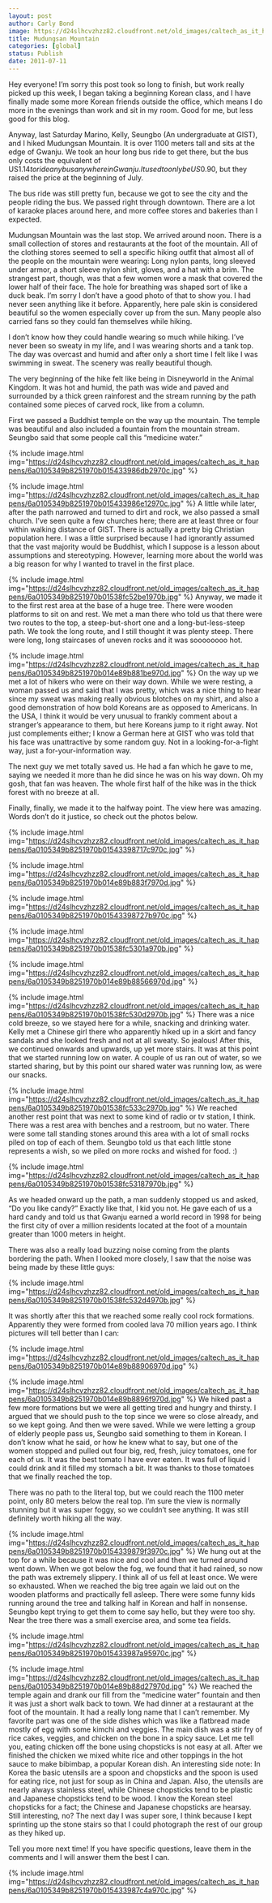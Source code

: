 ```yaml
---
layout: post
author: Carly Bond
image: https://d24slhcvzhzz82.cloudfront.net/old_images/caltech_as_it_happens/6a0105349b8251970b01538fc52994970b.jpg
title: Mudungsan Mountain
categories: [global]
status: Publish
date: 2011-07-11
---
```


Hey everyone! I’m sorry this post took so long to finish, but work really picked up this week, I began taking a beginning Korean class, and I have finally made some more Korean friends outside the office, which means I do more in the evenings than work and sit in my room. Good for me, but less good for this blog.

Anyway, last Saturday Marino, Kelly, Seungbo (An undergraduate at GIST), and I hiked Mudungsan Mountain. It is over 1100 meters tall and sits at the edge of Gwanju. We took an hour long bus ride to get there, but the bus only costs the equivalent of US$1.14 to ride any bus anywhere in Gwanju. It used to only be US$0.90, but they raised the price at the beginning of July.

The bus ride was still pretty fun, because we got to see the city and the people riding the bus. We passed right through downtown. There are a lot of karaoke places around here, and more coffee stores and bakeries than I expected.

Mudungsan Mountain was the last stop. We arrived around noon. There is a small collection of stores and restaurants at the foot of the mountain. All of the clothing stores seemed to sell a specific hiking outfit that almost all of the people on the mountain were wearing: Long nylon pants, long sleeved under armor, a short sleeve nylon shirt, gloves, and a hat with a brim. The strangest part, though, was that a few women wore a mask that covered the lower half of their face. The hole for breathing was shaped sort of like a duck beak. I’m sorry I don’t have a good photo of that to show you. I had never seen anything like it before. Apparently, here pale skin is considered beautiful so the women especially cover up from the sun. Many people also carried fans so they could fan themselves while hiking.

I don’t know how they could handle wearing so much while hiking. I’ve never been so sweaty in my life, and I was wearing shorts and a tank top. The day was overcast and humid and after only a short time I felt like I was swimming in sweat. The scenery was really beautiful though.

The very beginning of the hike felt like being in Disneyworld in the Animal Kingdom. It was hot and humid, the path was wide and paved and surrounded by a thick green rainforest and the stream running by the path contained some pieces of carved rock, like from a column.

First we passed a Buddhist temple on the way up the mountain. The temple was beautiful and also included a fountain from the mountain stream. Seungbo said that some people call this “medicine water.”


{% include image.html img="https://d24slhcvzhzz82.cloudfront.net/old_images/caltech_as_it_happens/6a0105349b8251970b015433986db2970c.jpg" %}

{% include image.html img="https://d24slhcvzhzz82.cloudfront.net/old_images/caltech_as_it_happens/6a0105349b8251970b015433986e12970c.jpg" %}
A little while later, after the path narrowed and turned to dirt and rock, we also passed a small church. I’ve seen quite a few churches here; there are at least three or four within walking distance of GIST. There is actually a pretty big Christian population here. I was a little surprised because I had ignorantly assumed that the vast majority would be Buddhist, which I suppose is a lesson about assumptions and stereotyping. However, learning more about the world was a big reason for why I wanted to travel in the first place.


{% include image.html img="https://d24slhcvzhzz82.cloudfront.net/old_images/caltech_as_it_happens/6a0105349b8251970b01538fc52be1970b.jpg" %}
Anyway, we made it to the first rest area at the base of a huge tree. There were wooden platforms to sit on and rest. We met a man there who told us that there were two routes to the top, a steep-but-short one and a long-but-less-steep path. We took the long route, and I still thought it was plenty steep. There were long, long staircases of uneven rocks and it was soooooooo hot.


{% include image.html img="https://d24slhcvzhzz82.cloudfront.net/old_images/caltech_as_it_happens/6a0105349b8251970b014e89b881be970d.jpg" %}
On the way up we met a lot of hikers who were on their way down. While we were resting, a woman passed us and said that I was pretty, which was a nice thing to hear since my sweat was making really obvious blotches on my shirt, and also a good demonstration of how bold Koreans are as opposed to Americans. In the USA, I think it would be very unusual to frankly comment about a stranger’s appearance to them, but here Koreans jump to it right away. Not just complements either; I know a German here at GIST who was told that his face was unattractive by some random guy. Not in a looking-for-a-fight way, just a for-your-information way.

The next guy we met totally saved us. He had a fan which he gave to me, saying we needed it more than he did since he was on his way down. Oh my gosh, that fan was heaven. The whole first half of the hike was in the thick forest with no breeze at all.

Finally, finally, we made it to the halfway point. The view here was amazing. Words don’t do it justice, so check out the photos below.


{% include image.html img="https://d24slhcvzhzz82.cloudfront.net/old_images/caltech_as_it_happens/6a0105349b8251970b01543398717c970c.jpg" %}

{% include image.html img="https://d24slhcvzhzz82.cloudfront.net/old_images/caltech_as_it_happens/6a0105349b8251970b014e89b883f7970d.jpg" %}

{% include image.html img="https://d24slhcvzhzz82.cloudfront.net/old_images/caltech_as_it_happens/6a0105349b8251970b01543398727b970c.jpg" %}


{% include image.html img="https://d24slhcvzhzz82.cloudfront.net/old_images/caltech_as_it_happens/6a0105349b8251970b01538fc5301a970b.jpg" %}

{% include image.html img="https://d24slhcvzhzz82.cloudfront.net/old_images/caltech_as_it_happens/6a0105349b8251970b014e89b88566970d.jpg" %}

{% include image.html img="https://d24slhcvzhzz82.cloudfront.net/old_images/caltech_as_it_happens/6a0105349b8251970b01538fc530d2970b.jpg" %}
There was a nice cold breeze, so we stayed here for a while, snacking and drinking water. Kelly met a Chinese girl there who apparently hiked up in a skirt and fancy sandals and she looked fresh and not at all sweaty. So jealous!
After this, we continued onwards and upwards, up yet more stairs. It was at this point that we started running low on water. A couple of us ran out of water, so we started sharing, but by this point our shared water was running low, as were our snacks.


{% include image.html img="https://d24slhcvzhzz82.cloudfront.net/old_images/caltech_as_it_happens/6a0105349b8251970b01538fc533c2970b.jpg" %}
We reached another rest point that was next to some kind of radio or tv station, I think. There was a rest area with benches and a restroom, but no water. There were some tall standing stones around this area with a lot of small rocks piled on top of each of them. Seungbo told us that each little stone represents a wish, so we piled on more rocks and wished for food. :)


{% include image.html img="https://d24slhcvzhzz82.cloudfront.net/old_images/caltech_as_it_happens/6a0105349b8251970b01538fc53187970b.jpg" %}

As we headed onward up the path, a man suddenly stopped us and asked, “Do you like candy?” Exactly like that, I kid you not. He gave each of us a hard candy and told us that Gwanju earned a world record in 1998 for being the first city of over a million residents located at the foot of a mountain greater than 1000 meters in height.

There was also a really load buzzing noise coming from the plants bordering the path. When I looked more closely, I saw that the noise was being made by these little guys:


{% include image.html img="https://d24slhcvzhzz82.cloudfront.net/old_images/caltech_as_it_happens/6a0105349b8251970b01538fc532d4970b.jpg" %}

It was shortly after this that we reached some really cool rock formations. Apparently they were formed from cooled lava 70 million years ago. I think pictures will tell better than I can:


{% include image.html img="https://d24slhcvzhzz82.cloudfront.net/old_images/caltech_as_it_happens/6a0105349b8251970b014e89b88906970d.jpg" %}

{% include image.html img="https://d24slhcvzhzz82.cloudfront.net/old_images/caltech_as_it_happens/6a0105349b8251970b014e89b8896f970d.jpg" %}
We hiked past a few more formations but we were all getting tired and hungry and thirsty. I argued that we should push to the top since we were so close already, and so we kept going. And then we were saved. While we were letting a group of elderly people pass us, Seungbo said something to them in Korean. I don’t know what he said, or how he knew what to say, but one of the women stopped and pulled out four big, red, fresh, juicy tomatoes, one for each of us. It was the best tomato I have ever eaten. It was full of liquid I could drink and it filled my stomach a bit. It was thanks to those tomatoes that we finally reached the top.

There was no path to the literal top, but we could reach the 1100 meter point, only 80 meters below the real top. I’m sure the view is normally stunning but it was super foggy, so we couldn’t see anything. It was still definitely worth hiking all the way.


{% include image.html img="https://d24slhcvzhzz82.cloudfront.net/old_images/caltech_as_it_happens/6a0105349b8251970b0154339879f3970c.jpg" %}
We hung out at the top for a while because it was nice and cool and then we turned around went down. When we got below the fog, we found that it had rained, so now the path was extremely slippery. I think all of us fell at least once. We were so exhausted. When we reached the big tree again we laid out on the wooden platforms and practically fell asleep. There were some funny kids running around the tree and talking half in Korean and half in nonsense. Seungbo kept trying to get them to come say hello, but they were too shy. Near the tree there was a small exercise area, and some tea fields.


{% include image.html img="https://d24slhcvzhzz82.cloudfront.net/old_images/caltech_as_it_happens/6a0105349b8251970b015433987a95970c.jpg" %}

{% include image.html img="https://d24slhcvzhzz82.cloudfront.net/old_images/caltech_as_it_happens/6a0105349b8251970b014e89b88d27970d.jpg" %}
We reached the temple again and drank our fill from the “medicine water” fountain and then it was just a short walk back to town. We had dinner at a restaurant at the foot of the mountain. It had a really long name that I can’t remember. My favorite part was one of the side dishes which was like a flatbread made mostly of egg with some kimchi and veggies. The main dish was a stir fry of rice cakes, veggies, and chicken on the bone in a spicy sauce. Let me tell you, eating chicken off the bone using chopsticks is not easy at all. After we finished the chicken we mixed white rice and other toppings in the hot sauce to make bibimbap, a popular Korean dish. An interesting side note: In Korea the basic utensils are a spoon and chopsticks and the spoon is used for eating rice, not just for soup as in China and Japan. Also, the utensils are nearly always stainless steel, while Chinese chopsticks tend to be plastic and Japanese chopsticks tend to be wood. I know the Korean steel chopsticks for a fact; the Chinese and Japanese chopsticks are hearsay. Still interesting, no?
The next day I was super sore, I think because I kept sprinting up the stone stairs so that I could photograph the rest of our group as they hiked up.

Tell you more next time! If you have specific questions, leave them in the comments and I will answer them the best I can.


{% include image.html img="https://d24slhcvzhzz82.cloudfront.net/old_images/caltech_as_it_happens/6a0105349b8251970b015433987c4a970c.jpg" %}
